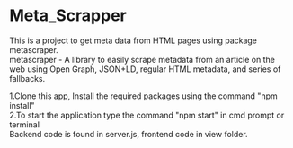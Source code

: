 # Meta_Scrapper
This is a project to get meta data from HTML pages using package metascraper.<br/>
metascraper - A library to easily scrape metadata from an article on the web using Open Graph, JSON+LD, regular HTML metadata, and series of fallbacks.<br />


1.Clone this app, Install the required packages using the command "npm install"<br />
2.To start the application type the command "npm start" in cmd prompt or terminal<br />
Backend code is found in server.js, frontend code in view folder.<br />

